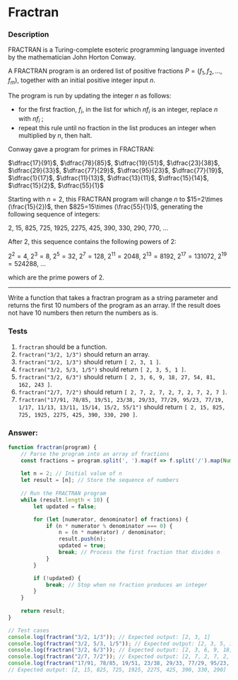 # Fractran

### Description

FRACTRAN is a Turing-complete esoteric programming language invented by the mathematician John Horton Conway.

A FRACTRAN program is an ordered list of positive fractions $P = (f_1, f_2, \ldots, f_m)$, together with an initial positive integer input $n$.

The program is run by updating the integer $n$ as follows:

- for the first fraction, $f_i$, in the list for which $nf_i$ is an integer, replace $n$ with $nf_i$ ;
- repeat this rule until no fraction in the list produces an integer when multiplied by $n$, then halt.

Conway gave a program for primes in FRACTRAN:

$\dfrac{17}{91}$, $\dfrac{78}{85}$, $\dfrac{19}{51}$, $\dfrac{23}{38}$, $\dfrac{29}{33}$, $\dfrac{77}{29}$, $\dfrac{95}{23}$, $\dfrac{77}{19}$, $\dfrac{1}{17}$, $\dfrac{11}{13}$, $\dfrac{13}{11}$, $\dfrac{15}{14}$, $\dfrac{15}{2}$, $\dfrac{55}{1}$

Starting with $n=2$, this FRACTRAN program will change $n$ to $15=2\times (\frac{15}{2})$, then $825=15\times (\frac{55}{1})$, generating the following sequence of integers:

$2$, $15$, $825$, $725$, $1925$, $2275$, $425$, $390$, $330$, $290$, $770$, $\ldots$

After 2, this sequence contains the following powers of 2:

$2^2=4$, $2^3=8$, $2^5=32$, $2^7=128$, $2^{11}=2048$, $2^{13}=8192$, $2^{17}=131072$, $2^{19}=524288$, $\ldots$

which are the prime powers of 2.

---

Write a function that takes a fractran program as a string parameter and returns the first 10 numbers of the program as an array. If the result does not have 10 numbers then return the numbers as is.

### Tests

1. `fractran` should be a function.
2. `fractran("3/2, 1/3")` should return an array.
3. `fractran("3/2, 1/3")` should return `[ 2, 3, 1 ]`.
4. `fractran("3/2, 5/3, 1/5")` should return `[ 2, 3, 5, 1 ]`.
5. `fractran("3/2, 6/3")` should return `[ 2, 3, 6, 9, 18, 27, 54, 81, 162, 243 ]`.
6. `fractran("2/7, 7/2")` should return `[ 2, 7, 2, 7, 2, 7, 2, 7, 2, 7 ]`.
7. `fractran("17/91, 78/85, 19/51, 23/38, 29/33, 77/29, 95/23, 77/19, 1/17, 11/13, 13/11, 15/14, 15/2, 55/1")` should return `[ 2, 15, 825, 725, 1925, 2275, 425, 390, 330, 290 ]`.

### Answer:

```javascript
function fractran(program) {
    // Parse the program into an array of fractions
    const fractions = program.split(', ').map(f => f.split('/').map(Number));
    
    let n = 2; // Initial value of n
    let result = [n]; // Store the sequence of numbers
    
    // Run the FRACTRAN program
    while (result.length < 10) {
        let updated = false;

        for (let [numerator, denominator] of fractions) {
            if (n * numerator % denominator === 0) {
                n = (n * numerator) / denominator;
                result.push(n);
                updated = true;
                break; // Process the first fraction that divides n
            }
        }

        if (!updated) {
            break; // Stop when no fraction produces an integer
        }
    }
    
    return result;
}

// Test cases
console.log(fractran("3/2, 1/3")); // Expected output: [2, 3, 1]
console.log(fractran("3/2, 5/3, 1/5")); // Expected output: [2, 3, 5, 1]
console.log(fractran("3/2, 6/3")); // Expected output: [2, 3, 6, 9, 18, 27, 54, 81, 162, 243]
console.log(fractran("2/7, 7/2")); // Expected output: [2, 7, 2, 7, 2, 7, 2, 7, 2, 7]
console.log(fractran("17/91, 78/85, 19/51, 23/38, 29/33, 77/29, 95/23, 77/19, 1/17, 11/13, 13/11, 15/14, 15/2, 55/1")); 
// Expected output: [2, 15, 825, 725, 1925, 2275, 425, 390, 330, 290]
```